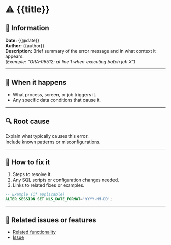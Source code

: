 # ⚠️ {{title}}

## 🧾 Information
**Date:** {{@date}}  
**Author:** {{author}}  
**Description:** Brief summary of the error message and in what context it appears.  
*(Example: "ORA-06512: at line 1 when executing batch job X")*

---

## 🧭 When it happens
- What process, screen, or job triggers it.  
- Any specific data conditions that cause it.

---

## 🔍 Root cause
Explain what typically causes this error.  
Include known patterns or misconfigurations.

---

## 🧰 How to fix it
1. Steps to resolve it.  
2. Any SQL scripts or configuration changes needed.  
3. Links to related fixes or examples.

```sql
-- Example (if applicable)
ALTER SESSION SET NLS_DATE_FORMAT='YYYY-MM-DD';
```

---

## 🧩 Related issues or features
- [Related functionality](../features/example.md)
- [Issue](../errors/error_timeout_db.md)
